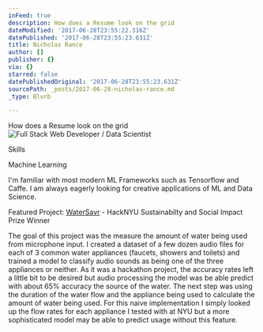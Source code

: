 ```yaml
---
inFeed: true
description: How does a Resume look on the grid
dateModified: '2017-06-28T23:55:22.316Z'
datePublished: '2017-06-28T23:55:23.631Z'
title: Nicholas Rance
author: []
publisher: {}
via: {}
starred: false
datePublishedOriginal: '2017-06-28T23:55:23.631Z'
sourcePath: _posts/2017-06-28-nicholas-rance.md
_type: Blurb

---
```

How does a Resume look on the grid
![Full Stack Web Developer / Data Scientist](https://the-grid-user-content.s3-us-west-2.amazonaws.com/d7274d49-a386-43be-a142-349b7b724e5e.png)

Skills

Machine Learning

I'm familiar with most modern ML Frameworks such as Tensorflow and Caffe. I am always eagerly looking for creative applications of ML and Data Science.

Featured Project: [WaterSavr][0] - HackNYU Sustainabilty and Social Impact Prize Winner

The goal of this project was the measure the amount of water being used from microphone input. I created a dataset of a few dozen audio files for each of 3 common water appliances (faucets, showers and toilets) and trained a model to classify audio sounds as being one of the three appliances or neither. As it was a hackathon project, the accuracy rates left a little bit to be desired but audio processing the model was be able predict with about 65% accuracy the source of the water. The next step was using the duration of the water flow and the appliance being used to calculate the amount of water being used. For this naive implementation I simply looked up the flow rates for each appliance I tested with at NYU but a more sophisticated model may be able to predict usage without this feature.

[0]: https://devpost.com/software/machine-learning-psychology-for-water-sustainability "Devpost Link"